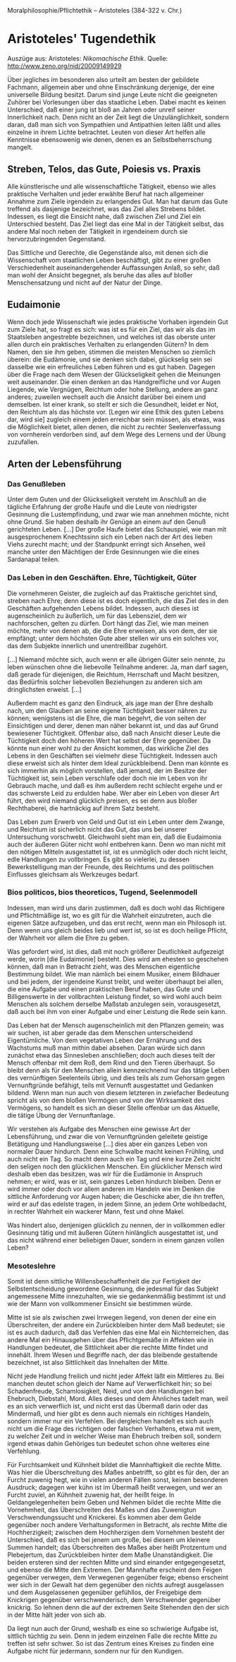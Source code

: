 <div class="kopf">
Moralphilosophie/Pflichtethik &ndash; Aristoteles (384-322 v. Chr.) <br>
<!-- <div class="tags">
Moral, Staat
</div> -->

Aristoteles' Tugendethik
=========================
<div class="lit">Auszüge aus: Aristoteles: <i>Nikomachische Ethik</i>. Quelle: <a href="http://www.zeno.org/nid/20009149929">http://www.zeno.org/nid/20009149929</a></div>

Über jegliches im besonderen also urteilt am besten der gebildete Fachmann, allgemein aber und ohne Einschränkung derjenige, der eine universelle Bildung besitzt. Darum sind junge Leute nicht die geeigneten Zuhörer bei Vorlesungen über das staatliche Leben. Dabei macht es keinen Unterschied, daß einer jung ist bloß an Jahren oder unreif seiner Innerlichkeit nach. Denn nicht an der Zeit liegt die Unzulänglichkeit, sondern daran, daß man sich von Sympathien und Antipathien leiten läßt und alles einzelne in ihrem Lichte betrachtet. Leuten von dieser Art helfen alle Kenntnisse ebensowenig wie denen, denen es an Selbstbeherrschung mangelt.

## Streben, Telos, das Gute, Poiesis vs. Praxis
Alle künstlerische und alle wissenschaftliche Tätigkeit, ebenso wie alles praktische Verhalten und jeder erwählte Beruf hat nach allgemeiner Annahme zum Ziele irgendein zu erlangendes Gut. Man hat darum das Gute treffend als dasjenige bezeichnet, was das Ziel alles Strebens bildet. Indessen, es liegt die Einsicht nahe, daß zwischen Ziel und Ziel ein Unterschied besteht. Das Ziel liegt das eine Mal in der Tätigkeit selbst, das andere Mal noch neben der Tätigkeit in irgendeinem durch sie hervorzubringenden Gegenstand.

Das Sittliche und Gerechte, die Gegenstände also, mit denen sich die Wissenschaft vom staatlichen Leben beschäftigt, gibt zu einer großen Verschiedenheit auseinandergehender Auffassungen Anlaß, so sehr, daß man wohl der Ansicht begegnet, als beruhe das alles auf bloßer Menschensatzung und nicht auf der Natur der Dinge.

## Eudaimonie

Wenn doch jede Wissenschaft wie jedes praktische Vorhaben irgendein Gut zum Ziele hat, so fragt es sich: was ist es für ein Ziel, das wir als das im Staatsleben angestrebte bezeichnen, und welches ist das oberste unter allen durch ein praktisches Verhalten zu erlangenden Gütern? In dem Namen, den sie ihm geben, stimmen die meisten Menschen so ziemlich überein: die Eudämonie, und sie denken sich dabei, glückselig sein sei dasselbe wie ein erfreuliches Leben führen und es gut haben. Dagegen über die Frage nach dem Wesen der Glückseligkeit gehen die Meinungen weit auseinander. Die einen denken an das Handgreifliche und vor Augen Liegende, wie Vergnügen, Reichtum oder hohe Stellung, andere an ganz anderes; zuweilen wechselt auch die Ansicht darüber bei einem und demselben. Ist einer krank, so stellt er sich die Gesundheit, leidet er Not, den Reichtum als das höchste vor.
[Legen wir eine Ethik des guten Lebens dar, wird sie] zugleich einem jeden erreichbar sein müssen, als etwas, was die Möglichkeit bietet, allen denen, die nicht zu rechter Seelenverfassung von vornherein verdorben sind, auf dem Wege des Lernens und der Übung zuzufallen.

## Arten der Lebensführung
### Das Genußleben
Unter dem Guten und der Glückseligkeit versteht im Anschluß an die tägliche Erfahrung der große Haufe und die Leute von niedrigster Gesinnung die Lustempfindung, und zwar wie man annehmen möchte, nicht ohne Grund. Sie haben deshalb ihr Genüge an einem auf den Genuß gerichteten Leben. [...] Der große Haufe bietet das Schauspiel, wie man mit ausgesprochenem Knechtssinn sich ein Leben nach der Art des lieben Viehs zurecht macht; und der Standpunkt erringt sich Ansehen, weil manche unter den Mächtigen der Erde Gesinnungen wie die eines Sardanapal teilen.

### Das Leben in den Geschäften. Ehre, Tüchtigkeit, Güter
Die vornehmeren Geister, die zugleich auf das Praktische gerichtet sind, streben nach Ehre; denn diese ist es doch eigentlich, die das Ziel des in den Geschäften aufgehenden Lebens bildet. Indessen, auch dieses ist augenscheinlich zu äußerlich, um für das Lebensziel, dem wir nachforschen, gelten zu dürfen. Dort hängt das Ziel, wie man meinen möchte, mehr von denen ab, die die Ehre erweisen, als von dem, der sie empfängt; unter dem höchsten Gute aber stellen wir uns ein solches vor, das dem Subjekte innerlich und unentreißbar zugehört.

[...] Niemand möchte sich, auch wenn er alle übrigen Güter sein nennte, zu leben wünschen ohne die liebevolle Teilnahme anderer. Ja, man darf sagen, daß gerade für diejenigen, die Reichtum, Herrschaft und Macht besitzen, das Bedürfnis solcher liebevollen Beziehungen zu anderen sich am dringlichsten erweist. [...]

Außerdem macht es ganz den Eindruck, als jage man der Ehre deshalb nach, um den Glauben an seine eigene Tüchtigkeit besser nähren zu können; wenigstens ist die Ehre, die man begehrt, die von seiten der Einsichtigen und derer, denen man näher bekannt ist, und das auf Grund bewiesener Tüchtigkeit. Offenbar also, daß nach Ansicht dieser Leute die Tüchtigkeit doch den höheren Wert hat selbst der Ehre gegenüber. Da könnte nun einer wohl zu der Ansicht kommen, das wirkliche Ziel des Lebens in den Geschäften sei vielmehr diese Tüchtigkeit. Indessen auch diese erweist sich als hinter dem Ideal zurückbleibend. Denn man könnte es sich immerhin als möglich vorstellen, daß jemand, der im Besitze der Tüchtigkeit ist, sein Leben verschlafe oder doch nie im Leben von ihr Gebrauch mache, und daß es ihm außerdem recht schlecht ergehe und er das schwerste Leid zu erdulden habe. Wer aber ein Leben von dieser Art führt, den wird niemand glücklich preisen, es sei denn aus bloßer Rechthaberei, die hartnäckig auf ihrem Satz besteht.

Das Leben zum Erwerb von Geld und Gut ist ein Leben unter dem Zwange, und Reichtum ist sicherlich nicht das Gut, das uns bei unserer Untersuchung vorschwebt. Gleichwohl sieht man ein, daß die Eudaimonia auch der äußeren Güter nicht wohl entbehren kann. Denn wo man nicht mit den nötigen Mitteln ausgestattet ist, ist es unmöglich oder doch nicht leicht, edle Handlungen zu vollbringen. Es gibt so vielerlei, zu dessen Bewerkstelligung man der Freunde, des Reichtums und des politischen Einflusses gleichsam als Werkzeuges bedarf.

### Bios politicos, bios theoreticos, Tugend, Seelenmodell
Indessen, man wird uns darin zustimmen, daß es doch wohl das Richtigere und Pflichtmäßige ist, wo es gilt für die Wahrheit einzutreten, auch die eigenen Sätze aufzugeben, und das erst recht, wenn man ein Philosoph ist. Denn wenn uns gleich beides lieb und wert ist, so ist es doch heilige Pflicht, der Wahrheit vor allem die Ehre zu geben.

Was gefordert wird, ist dies, daß mit noch größerer Deutlichkeit aufgezeigt werde, worin [die Eudaimonie] besteht. Dies wird am ehesten so geschehen können, daß man in Betracht zieht, was des Menschen eigentliche Bestimmung bildet. Wie man nämlich bei einem Musiker, einem Bildhauer und bei jedem, der irgendeine Kunst treibt, und weiter überhaupt bei allen, die eine Aufgabe und einen praktischen Beruf haben, das Gute und Billigenswerte in der vollbrachten Leistung findet, so wird wohl auch beim Menschen als solchem derselbe Maßstab anzulegen sein, vorausgesetzt, daß auch bei ihm von einer Aufgabe und einer Leistung die Rede sein kann.

Das Leben hat der Mensch augenscheinlich mit den Pflanzen gemein; was wir suchen, ist aber gerade das dem Menschen unterscheidend Eigentümliche. Von dem vegetativen Leben der Ernährung und des Wachstums muß man mithin dabei absehen. Daran würde sich dann zunächst etwa das Sinnesleben anschließen; doch auch dieses teilt der Mensch offenbar mit dem Roß, dem Rind und den Tieren überhaupt. So bleibt denn als für den Menschen allein kennzeichnend nur das tätige Leben des vernünftigen Seelenteils übrig, und dies teils als zum Gehorsam gegen Vernunftgründe befähigt, teils mit Vernunft ausgestattet und Gedanken bildend. Wenn man nun auch von diesem letzteren in zwiefacher Bedeutung spricht als von dem bloßen Vermögen und von der Wirksamkeit des Vermögens, so handelt es sich an dieser Stelle offenbar um das Aktuelle, die tätige Übung der Vernunftanlage.

Wir verstehen als Aufgabe des Menschen eine gewisse Art der Lebensführung, und zwar die von Vernunftgründen geleitete geistige Betätigung und Handlungsweise [...] dies aber ein ganzes Leben von normaler Dauer hindurch. Denn eine Schwalbe macht keinen Frühling, und auch nicht ein Tag. So macht denn auch ein Tag und eine kurze Zeit nicht den seligen noch den glücklichen Menschen. Ein glücklicher Mensch wird deshalb eben das besitzen, was wir für die Eudämonie in Anspruch nehmen; er wird, was er ist, sein ganzes Leben hindurch bleiben. Denn er wird immer oder doch vor allem anderen im Handeln wie im Denken die sittliche Anforderung vor Augen haben; die Geschicke aber, die ihn treffen, wird er auf das edelste tragen, in jedem Sinne, an jedem Orte wohlbedacht, in rechter Wahrheit ein wackerer Mann, fest und ohne Makel.

Was hindert also, denjenigen glücklich zu nennen, der in vollkommen edler Gesinnung tätig und mit äußeren Gütern hinlänglich ausgestattet ist, und das nicht während einer beliebigen Dauer, sondern in einem ganzen vollen Leben?

### Mesoteslehre
Somit ist denn sittliche Willensbeschaffenheit die zur Fertigkeit der Selbstentscheidung gewordene Gesinnung, die jedesmal für das Subjekt angemessene Mitte innezuhalten, wie sie gedankenmäßig bestimmt ist und wie der Mann von vollkommener Einsicht sie bestimmen würde.

Mitte ist sie als zwischen zwei Irrwegen liegend, von denen der eine ein Überschreiten, der andere ein Zurückbleiben hinter dem Maß bedeutet; sie ist es auch dadurch, daß das Verfehlen das eine Mal ein Nichterreichen, das andere Mal ein Hinausgehen über das Pflichtgemäße in Affekten wie in Handlungen bedeutet, die Sittlichkeit aber die rechte Mitte findet und innehält. Ihrem Wesen und Begriffe nach, der das bleibende gestaltende  bezeichnet, ist also Sittlichkeit das Innehalten der Mitte.

Nicht jede Handlung freilich und nicht jeder Affekt läßt ein Mittleres zu. Bei manchen deutet schon gleich der Name auf Verwerflichkeit hin; so bei Schadenfreude, Schamlosigkeit, Neid, und von den Handlungen bei Ehebruch, Diebstahl, Mord. Alles dieses und dem Ähnliches tadelt man, weil es an sich verwerflich ist, und nicht erst das Übermaß darin oder das Mindermaß, und hier gibt es denn auch niemals ein richtiges Handeln, sondern immer nur ein Verfehlen. Bei dergleichen handelt es sich auch nicht um die Frage des richtigen oder falschen Verhaltens, etwa mit wem, zu welcher Zeit und in welcher Weise man Ehebruch treiben soll, sondern irgend etwas dahin Gehöriges tun bedeutet schon ohne weiteres eine Verfehlung.

Für Furchtsamkeit und Kühnheit bildet die Mannhaftigkeit die rechte Mitte. Was hier die Überschreitung des Maßes anbetrifft, so gibt es für den, der an Furcht zuwenig hegt, wie in vielen anderen Fällen sonst, keinen besonderen Ausdruck; dagegen wer kühn ist im Übermaß heißt verwegen, und wer an Furcht zuviel, an Kühnheit zuwenig hat, der heißt feige. In Geldangelegenheiten beim Geben und Nehmen bildet die rechte Mitte die Vornehmheit, das Überschreiten des Maßes und das Zuwenigtun Verschwendungssucht und Knickerei. Es kommen aber dem Gelde gegenüber noch andere Verhaltungsformen in Betracht, als rechte Mitte die Hochherzigkeit; zwischen dem Hochherzigen  dem Vornehmen besteht der Unterschied, daß es sich bei jenem um große, bei diesem um kleinere Summen handelt; das Überschreiten des Maßes aber heißt Protzentum und Plebejertum, das Zurückbleiben hinter dem Maße Unanständigkeit.
Die beiden ersteren sind der rechten Mitte und sind einander entgegengesetzt, und ebenso die Mitte den Extremen.
Der Mannhafte erscheint dem Feigen gegenüber verwegen, dem Verwegenen gegenüber feige; ebenso erscheint wer sich in der Gewalt hat dem gegenüber den nichts aufregt ausgelassen und dem Ausgelassenen gegenüber gefühllos, der Freigebige dem Knickrigen gegenüber verschwenderisch, dem Verschwender gegenüber knickrig. So lehnen denn die auf der extremen Seite Stehenden den der sich in der Mitte hält jeder von sich ab.

Da liegt nun auch der Grund, weshalb es eine so schwierige Aufgabe ist, sittlich tüchtig zu sein. Denn in jedem einzelnen Falle die rechte Mitte zu treffen ist sehr schwer. So ist das Zentrum eines Kreises zu finden eine Aufgabe nicht für jedermann, sondern nur für den Kundigen.
